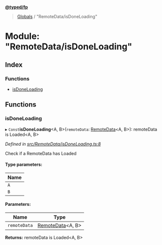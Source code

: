 **[@typed/fp](../README.md)**

> [Globals](../globals.md) / "RemoteData/isDoneLoading"

# Module: "RemoteData/isDoneLoading"

## Index

### Functions

* [isDoneLoading](_remotedata_isdoneloading_.md#isdoneloading)

## Functions

### isDoneLoading

▸ `Const`**isDoneLoading**\<A, B>(`remoteData`: [RemoteData](_remotedata_remotedata_.md#remotedata)\<A, B>): remoteData is Loaded\<A, B>

*Defined in [src/RemoteData/isDoneLoading.ts:8](https://github.com/TylorS/typed-fp/blob/ac98ca1/src/RemoteData/isDoneLoading.ts#L8)*

Check if a RemoteData has Loaded

#### Type parameters:

Name |
------ |
`A` |
`B` |

#### Parameters:

Name | Type |
------ | ------ |
`remoteData` | [RemoteData](_remotedata_remotedata_.md#remotedata)\<A, B> |

**Returns:** remoteData is Loaded\<A, B>
